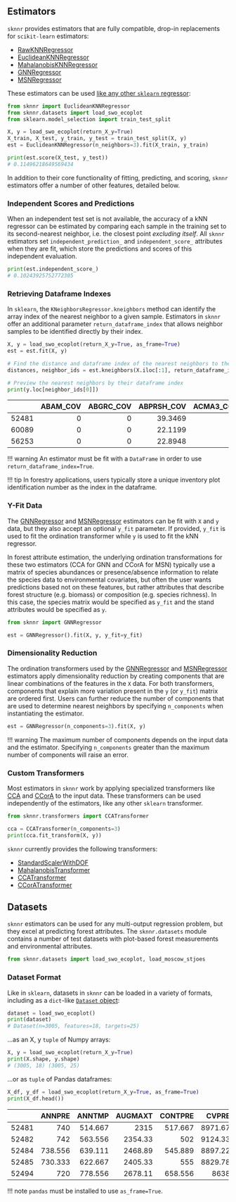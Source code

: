 ## Estimators

`sknnr` provides estimators that are fully compatible, drop-in replacements for `scikit-learn` estimators:

- [RawKNNRegressor](api/estimators/raw.md)
- [EuclideanKNNRegressor](api/estimators/euclidean.md)
- [MahalanobisKNNRegressor](api/estimators/mahalanobis.md)
- [GNNRegressor](api/estimators/gnn.md)
- [MSNRegressor](api/estimators/msn.md)

These estimators can be used [like any other `sklearn` regressor](https://scikit-learn.org/stable/getting_started.html#fitting-and-predicting-estimator-basics):

```python
from sknnr import EuclideanKNNRegressor
from sknnr.datasets import load_swo_ecoplot
from sklearn.model_selection import train_test_split

X, y = load_swo_ecoplot(return_X_y=True)
X_train, X_test, y_train, y_test = train_test_split(X, y)
est = EuclideanKNNRegressor(n_neighbors=3).fit(X_train, y_train)

print(est.score(X_test, y_test))
# 0.11496218649569434
```

In addition to their core functionality of fitting, predicting, and scoring, `sknnr` estimators offer a number of other features, detailed below.

### Independent Scores and Predictions

When an independent test set is not available, the accuracy of a kNN regressor can be estimated by comparing each sample in the training set to its second-nearest neighbor, i.e. the closest point *excluding itself*. All `sknnr` estimators set `independent_prediction_` and `independent_score_` attributes when they are fit, which store the predictions and scores of this independent evaluation.

```python
print(est.independent_score_)
# 0.10243925752772305
```

### Retrieving Dataframe Indexes

In `sklearn`, the `KNeighborsRegressor.kneighbors` method can identify the array index of the nearest neighbor to a given sample. Estimators in `sknnr` offer an additional parameter `return_dataframe_index` that allows neighbor samples to be identified directly by their index.

```python
X, y = load_swo_ecoplot(return_X_y=True, as_frame=True)
est = est.fit(X, y)

# Find the distance and dataframe index of the nearest neighbors to the first plot
distances, neighbor_ids = est.kneighbors(X.iloc[:1], return_dataframe_index=True)

# Preview the nearest neighbors by their dataframe index
print(y.loc[neighbor_ids[0]])
```

|       |   ABAM_COV |   ABGRC_COV |   ABPRSH_COV |   ACMA3_COV |   ALRH2_COV |
|------:|-----------:|------------:|-------------:|------------:|------------:|
| 52481 |          0 |           0 |      39.3469 |           0 |           0 |
| 60089 |          0 |           0 |      22.1199 |           0 |           0 |
| 56253 |          0 |           0 |      22.8948 |           0 |           0 |

!!! warning
    An estimator must be fit with a `DataFrame` in order to use `return_dataframe_index=True`.

!!! tip
    In forestry applications, users typically store a unique inventory plot identification number as the index in the dataframe.

### Y-Fit Data

The [GNNRegressor](api/estimators/gnn.md) and [MSNRegressor](api/estimators/msn.md) estimators can be fit with `X` and `y` data, but they also accept an optional `y_fit` parameter. If provided, `y_fit` is used to fit the ordination transformer while `y` is used to fit the kNN regressor.

In forest attribute estimation, the underlying ordination transformations for these two estimators (CCA for GNN and CCorA for MSN) typically use a matrix of species abundances or presence/absence information to relate the species data to environmental covariates, but often the user wants predictions based not on these features, but rather attributes that describe forest structure (e.g. biomass) or composition (e.g. species richness). In this case, the species matrix would be specified as `y_fit` and the stand attributes would be specified as `y`.

```python
from sknnr import GNNRegressor

est = GNNRegressor().fit(X, y, y_fit=y_fit)
```

### Dimensionality Reduction

The ordination transformers used by the [GNNRegressor](api/estimators/gnn.md) and [MSNRegressor](api/estimators/msn.md) estimators apply dimensionality reduction by creating components that are linear combinations of the features in the `X` data. For both transformers, components that explain more variation present in the `y` (or `y_fit`) matrix are ordered first. Users can further reduce the number of components that are used to determine nearest neighbors by specifying `n_components` when instantiating the estimator.

```python
est = GNNRegressor(n_components=3).fit(X, y)
```

!!! warning
    The maximum number of components depends on the input data and the estimator. Specifying `n_components` greater than the maximum number of components will raise an error.

### Custom Transformers

Most estimators in `sknnr` work by applying specialized transformers like [CCA](api/transformers/cca.md) and [CCorA](api/transformers/ccora.md) to the input data. These transformers can be used independently of the estimators, like any other `sklearn` transformer.

```python
from sknnr.transformers import CCATransformer

cca = CCATransformer(n_components=3)
print(cca.fit_transform(X, y))
```

`sknnr` currently provides the following transformers:

- [StandardScalerWithDOF](api/transformers/standardscalerwithdof.md)
- [MahalanobisTransformer](api/transformers/mahalanobis.md)
- [CCATransformer](api/transformers/cca.md)
- [CCorATransformer](api/transformers/ccora.md)

## Datasets

`sknnr` estimators can be used for any multi-output regression problem, but they excel at predicting forest attributes. The `sknnr.datasets` module contains a number of test datasets with plot-based forest measurements and environmental attributes.

```python
from sknnr.datasets import load_swo_ecoplot, load_moscow_stjoes
```

### Dataset Format

Like in `sklearn`, datasets in `sknnr` can be loaded in a variety of formats, including as a `dict`-like [`Dataset` object](api/datasets/dataset.md):

```python
dataset = load_swo_ecoplot()
print(dataset)
# Dataset(n=3005, features=18, targets=25)
```

...as an X, y `tuple` of Numpy arrays:

```python
X, y = load_swo_ecoplot(return_X_y=True)
print(X.shape, y.shape)
# (3005, 18) (3005, 25)
```

...or as `tuple` of Pandas dataframes:

```python
X_df, y_df = load_swo_ecoplot(return_X_y=True, as_frame=True)
print(X_df.head())
```

|       |   ANNPRE |   ANNTMP |   AUGMAXT |   CONTPRE |   CVPRE |   DECMINT |   DIFTMP |   SMRTMP |   SMRTP |   ASPTR |     DEM |     PRR |   SLPPCT |   TPI450 |     TC1 |      TC2 |      TC3 |     NBR |
|------:|---------:|---------:|----------:|----------:|--------:|----------:|---------:|---------:|--------:|--------:|--------:|--------:|---------:|---------:|--------:|---------:|---------:|--------:|
| 52481 |  740     |  514.667 |   2315    |   517.667 | 8971.67 |  -583.111 |  2899.11 |  1136.11 | 212.222 | 197.667 | 1870.11 | 13196.7 |  48.3333 |  33.7778 | 218.778 |  68.5556 | -86.2222 | 343.556 |
| 52482 |  742     |  563.556 |   2354.33 |   502     | 9124.33 |  -543.556 |  2898.89 |  1179.44 | 221.111 | 190.222 | 1713.11 | 16355.8 |   5.4444 |   6.4444 | 210.222 |  60.3333 | -96.6667 | 261.667 |
| 52484 |  738.556 |  639.111 |   2468.89 |   545.889 | 8897.22 |  -479.111 |  2949    |  1266.22 | 236     | 194.556 | 1612.11 | 15132.6 |  15.5556 |  -1.2222 | 157     | 110.222  | -17.4444 | 721     |
| 52485 |  730.333 |  622.667 |   2405.33 |   555     | 8829.78 |  -481.222 |  2887.56 |  1244.22 | 234     | 196.444 | 1682.33 | 15146.7 |  19.8889 | -16.8889 | 152.556 |  86.1111 | -31.6667 | 597.111 |
| 52494 |  720     |  778.556 |   2678.11 |   658.556 | 8638    |  -386.667 |  3065.78 |  1396    | 262     | 191.778 | 1345.67 | 16672.1 |   2      |   0.4444 | 214.667 |  58.5556 | -88.1111 | 294.222 |

!!! note
    `pandas` must be installed to use `as_frame=True`.
